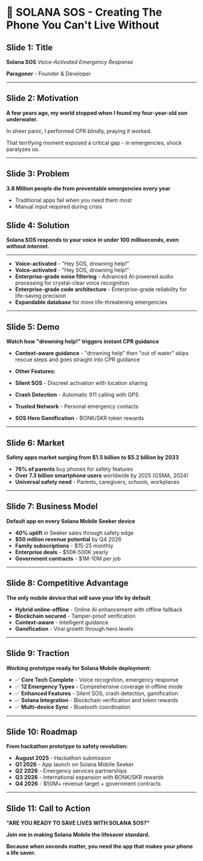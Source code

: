 # 🚨 SOLANA SOS - Creating The Phone You Can't Live Without

## Slide 1: Title
**Solana SOS**
*Voice-Activated Emergency Response*

**Paragoner** - Founder & Developer

---

## Slide 2: Motivation
**A few years ago, my world stopped when I found my four-year-old son underwater.**

In sheer panic, I performed CPR blindly, praying it worked.

That terrifying moment exposed a critical gap - in emergencies, shock paralyzes us.

---

## Slide 3: Problem
**3.8 Million people die from preventable emergencies every year**

- Traditional apps fail when you need them most
- Manual input required during crisis
## Slide 4: Solution
**Solana SOS responds to your voice in under 100 milliseconds, even without internet.**


---

- **Voice-activated** - "Hey SOS, drowning help!"
- **Voice-activated** - "Hey SOS, drowning help!"
- **Enterprise-grade noise filtering** - Advanced AI-powered audio processing for crystal-clear voice recognition
- **Enterprise-grade code architecture** - Enterprise-grade reliability for life-saving precision
- **Expandable database** for more life-threatening emergencies
---

## Slide 5: Demo
**Watch how "drowning help!" triggers instant CPR guidance**

- **Context-aware guidance** - "drowning help" then "out of water" skips rescue steps and goes straight into CPR guidance

- **Other Features:**
- **Silent SOS** - Discreet activation with location sharing
- **Crash Detection** - Automatic 911 calling with GPS
- **Trusted Network** - Personal emergency contacts
- **SOS Hero Gamification** - BONK/SKR token rewards

---

## Slide 6: Market
**Safety apps market surging from $1.5 billion to $5.2 billion by 2033**

- **76% of parents** buy phones for safety features
- **Over 7.3 billion smartphone users** worldwide by 2025 (GSMA, 2024)
- **Universal safety need** - Parents, caregivers, schools, workplaces

---

## Slide 7: Business Model
**Default app on every Solana Mobile Seeker device**

- **40% uplift** in Seeker sales through safety edge
- **$50 million revenue potential** by Q4 2026
- **Family subscriptions** - $15-25 monthly
- **Enterprise deals** - $50K-500K yearly
- **Government contracts** - $1M-10M per job

---

## Slide 8: Competitive Advantage
**The only mobile device that will save your life by default**

- **Hybrid online-offline** - Online AI enhancement with offline fallback
- **Blockchain secured** - Tamper-proof verification
- **Context-aware** - Intelligent guidance
- **Gamification** - Viral growth through hero levels

---

## Slide 9: Traction
**Working prototype ready for Solana Mobile deployment:**
- ✅ **Core Tech Complete** - Voice recognition, emergency response
- ✅ **12 Emergency Types** - Comprehensive coverage in offline mode
- ✅ **Enhanced Features** - Silent SOS, crash detection, gamification
- ✅ **Solana Integration** - Blockchain verification and token rewards
- ✅ **Multi-device Sync** - Bluetooth coordination

---

## Slide 10: Roadmap
**From hackathon prototype to safety revolution:**

- **August 2025** - Hackathon submission
- **Q1 2026** - App launch on Solana Mobile Seeker
- **Q2 2026** - Emergency services partnerships
- **Q3 2026** - International expansion with BONK/SKR rewards
- **Q4 2026** - $50M+ revenue target + government contracts

---

## Slide 11: Call to Action
**"ARE YOU READY TO SAVE LIVES WITH SOLANA SOS?"**

**Join me in making Solana Mobile the lifesaver standard.**

**Because when seconds matter, you need the app that makes your phone a life saver.** 
